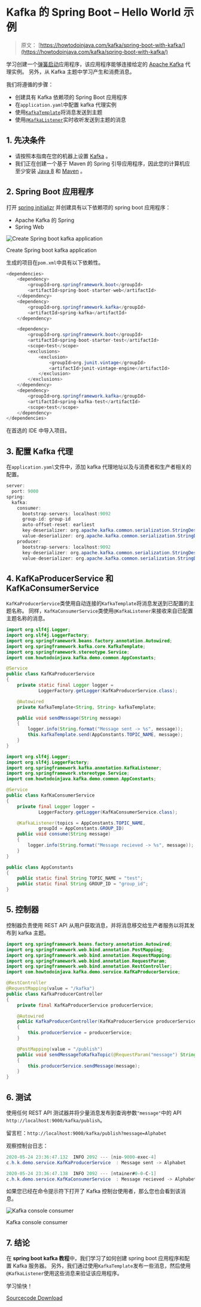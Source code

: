 # Kafka 的 Spring Boot – Hello World 示例

> 原文： [https://howtodoinjava.com/kafka/spring-boot-with-kafka/](https://howtodoinjava.com/kafka/spring-boot-with-kafka/)

学习创建一个[弹簧启动](https://howtodoinjava.com/spring-boot-tutorials/)应用程序，该应用程序能够连接给定的 [Apache Kafka](https://howtodoinjava.com/kafka/tutorial-introduction/) 代理实例。 另外，从 Kafka 主题中学习产生和消费消息。

我们将遵循的步骤：

*   创建具有 Kafka 依赖项的 Spring Boot 应用程序
*   在`application.yaml`中配置 kafka 代理实例
*   使用[`KafkaTemplate`](https://docs.spring.io/spring-kafka/api/org/springframework/kafka/core/KafkaTemplate.html)将消息发送到主题
*   使用[`@KafkaListener`](https://docs.spring.io/spring-kafka/api/org/springframework/kafka/annotation/KafkaListener.html)实时收听发送到主题的消息

## 1\. 先决条件

*   请按照本指南在您的机器上设置 [Kafka](https://howtodoinjava.com/kafka/getting-started-windows-10/) 。
*   我们正在创建一个基于 Maven 的 Spring 引导应用程序，因此您的计算机应至少安装 [Java 8](https://howtodoinjava.com/java/basics/jdk-jre-jvm/#downloads) 和 [Maven](https://howtodoinjava.com/maven/how-to-install-maven-on-windows/) 。

## 2\. Spring Boot 应用程序

打开 [spring initializr](https://start.spring.io/) 并创建具有以下依赖项的 spring boot 应用程序：

*   Apache Kafka 的 Spring
*   Spring Web

![Create Spring boot kafka application](img/d7bb66cc159402dd892788a5a66e675c.png)

Create Spring boot kafka application



生成的项目在`pom.xml`中具有以下依赖性。

```java
<dependencies>
	<dependency>
		<groupId>org.springframework.boot</groupId>
		<artifactId>spring-boot-starter-web</artifactId>
	</dependency>
	<dependency>
		<groupId>org.springframework.kafka</groupId>
		<artifactId>spring-kafka</artifactId>
	</dependency>

	<dependency>
		<groupId>org.springframework.boot</groupId>
		<artifactId>spring-boot-starter-test</artifactId>
		<scope>test</scope>
		<exclusions>
			<exclusion>
				<groupId>org.junit.vintage</groupId>
				<artifactId>junit-vintage-engine</artifactId>
			</exclusion>
		</exclusions>
	</dependency>
	<dependency>
		<groupId>org.springframework.kafka</groupId>
		<artifactId>spring-kafka-test</artifactId>
		<scope>test</scope>
	</dependency>
</dependencies>

```

在首选的 IDE 中导入项目。

## 3\. 配置 Kafka 代理

在`application.yaml`文件中，添加 kafka 代理地址以及与消费者和生产者相关的配置。

```java
server:
  port: 9000
spring:
  kafka:
    consumer:
      bootstrap-servers: localhost:9092
      group-id: group-id
      auto-offset-reset: earliest
      key-deserializer: org.apache.kafka.common.serialization.StringDeserializer
      value-deserializer: org.apache.kafka.common.serialization.StringDeserializer
    producer:
      bootstrap-servers: localhost:9092
      key-deserializer: org.apache.kafka.common.serialization.StringDeserializer
      value-deserializer: org.apache.kafka.common.serialization.StringDeserializer

```

## 4\. KafKaProducerService 和 KafKaConsumerService

`KafKaProducerService`类使用自动连接的`KafkaTemplate`将消息发送到已配置的主题名称。 同样，`KafKaConsumerService`类使用`@KafkaListener`来接收来自已配置主题名称的消息。

```java
import org.slf4j.Logger;
import org.slf4j.LoggerFactory;
import org.springframework.beans.factory.annotation.Autowired;
import org.springframework.kafka.core.KafkaTemplate; 
import org.springframework.stereotype.Service;
import com.howtodoinjava.kafka.demo.common.AppConstants;

@Service
public class KafKaProducerService 
{
	private static final Logger logger = 
			LoggerFactory.getLogger(KafKaProducerService.class);

	@Autowired
	private KafkaTemplate<String, String> kafkaTemplate;

	public void sendMessage(String message) 
	{
		logger.info(String.format("Message sent -> %s", message));
		this.kafkaTemplate.send(AppConstants.TOPIC_NAME, message);
	}
}

```

```java
import org.slf4j.Logger;
import org.slf4j.LoggerFactory;
import org.springframework.kafka.annotation.KafkaListener;
import org.springframework.stereotype.Service;
import com.howtodoinjava.kafka.demo.common.AppConstants;

@Service
public class KafKaConsumerService 
{
	private final Logger logger = 
			LoggerFactory.getLogger(KafKaConsumerService.class);

	@KafkaListener(topics = AppConstants.TOPIC_NAME, 
			groupId = AppConstants.GROUP_ID)
	public void consume(String message) 
	{
		logger.info(String.format("Message recieved -> %s", message));
	}
}

```

```java
public class AppConstants 
{
	public static final String TOPIC_NAME = "test";
	public static final String GROUP_ID = "group_id";
}

```

## 5\. 控制器

控制器负责使用 REST API 从用户获取消息，并将消息移交给生产者服务以将其发布到 kafka 主题。

```java
import org.springframework.beans.factory.annotation.Autowired;
import org.springframework.web.bind.annotation.PostMapping;
import org.springframework.web.bind.annotation.RequestMapping;
import org.springframework.web.bind.annotation.RequestParam;
import org.springframework.web.bind.annotation.RestController;
import com.howtodoinjava.kafka.demo.service.KafKaProducerService;

@RestController
@RequestMapping(value = "/kafka")
public class KafkaProducerController 
{
	private final KafKaProducerService producerService;

	@Autowired
	public KafkaProducerController(KafKaProducerService producerService) 
	{
		this.producerService = producerService;
	}

	@PostMapping(value = "/publish")
	public void sendMessageToKafkaTopic(@RequestParam("message") String message) 
	{
		this.producerService.sendMessage(message);
	}
}

```

## 6\. 测试

使用任何 REST API 测试器并将少量消息发布到查询参数`"message"`中的 API `http://localhost:9000/kafka/publish`。

留言栏：`http://localhost:9000/kafka/publish?message=Alphabet`

观察控制台日志：

```java
2020-05-24 23:36:47.132  INFO 2092 --- [nio-9000-exec-4] 
c.h.k.demo.service.KafKaProducerService  : Message sent -> Alphabet

2020-05-24 23:36:47.138  INFO 2092 --- [ntainer#0-0-C-1] 
c.h.k.demo.service.KafKaConsumerService  : Message recieved -> Alphabet

```

如果您已经在命令提示符下打开了 Kafka 控制台使用者，那么您也会看到该消息。

![Kafka console consumer](img/861f0358bedf11102eae7bb564898298.png)

Kafka console consumer



## 7\. 结论

在 **spring boot kafka 教程**中，我们学习了如何创建 spring boot 应用程序和配置 Kafka 服务器。 另外，我们通过使用`KafkaTemplate`发布一些消息，然后使用`@KafkaListener`使用这些消息来验证该应用程序。

学习愉快！

[Sourcecode Download](https://github.com/lokeshgupta1981/Kafka-Tutorials)